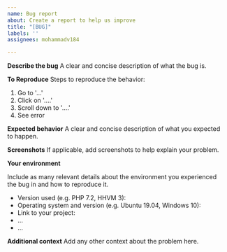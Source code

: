 ```yaml
---
name: Bug report
about: Create a report to help us improve
title: "[BUG]"
labels: ''
assignees: mohammadv184

---
```


**Describe the bug**
A clear and concise description of what the bug is.

**To Reproduce**
Steps to reproduce the behavior:
1. Go to '...'
2. Click on '....'
3. Scroll down to '....'
4. See error

**Expected behavior**
A clear and concise description of what you expected to happen.

**Screenshots**
If applicable, add screenshots to help explain your problem.


**Your environment**

Include as many relevant details about the environment you experienced the bug in and how to reproduce it.

* Version used (e.g. PHP 7.2, HHVM 3):
* Operating system and version (e.g. Ubuntu 19.04, Windows 10):
* Link to your project:
* ...
* ...

**Additional context**
Add any other context about the problem here.
